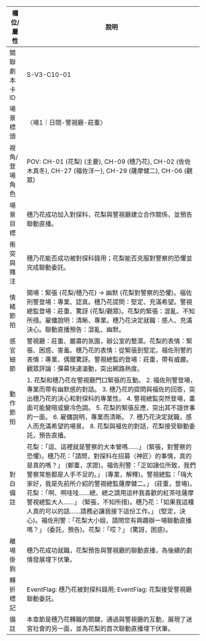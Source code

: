 | 欄位/屬性 | 說明 |
|---|---|
| 關聯劇本卡ID | S-V3-C10-01 |
| 場景標頭 | 〈場1｜日間-警視廳-莊重〉 |
| 視角/登場角色 | POV: CH-01 (花梨) (主要), CH-09 (穗乃花), CH-02 (佐佐木真冬), CH-27 (福佐洋一), CH-29 (薩摩健二), CH-06 (觀眾) |
| 場景目標 | 穗乃花成功加入對探科，花梨與警視廳建立合作關係，並預告聯動直播。 |
| 衝突與賭注 | 穗乃花能否成功被對探科錄用；花梨能否克服對警察的恐懼並完成聯動委託。 |
| 情緒節拍 | 開場：緊張 (花梨/穗乃花) -> 幽默 (花梨對警察的恐懼)。福佐刑警登場：專業、認真。穗乃花提問：堅定、充滿希望。警視總監登場：莊重、驚訝 (花梨/觀眾)。花梨的緊張：混亂、不知所措。雇傭說明：清晰、專業。穗乃花決定就職：感人、充滿決心。聯動直播預告：混亂、幽默。 |
| 感官細節 | 警視廳：莊重、嚴肅的氛圍，辦公室的整潔。花梨的表情：緊張、困惑、害羞。穗乃花的表情：從緊張到堅定。福佐刑警的表情：專業、偶爾驚訝。警視總監的登場：莊重，帶有威嚴。觀眾評論：彈幕快速滾動，突出網路熱度。 |
| 動作節拍 | 1. 花梨和穗乃花在警視廳門口緊張的互動。 2. 福佐刑警登場，專業而帶有幽默感的對話。 3. 穗乃花的提問與福佐的回答，突出穗乃花的決心和對探科的專業性。 4. 警視總監突然登場，畫面可能變暗或變冷色調。 5. 花梨的緊張反應，突出其不諳世事的一面。 6. 雇傭說明，專業而清晰。 7. 穗乃花決定就職，感人而充滿希望的場景。 8. 花梨與福佐的對話，花梨接受聯動委託，預告直播。 |
| 對白備註 | 花梨：「這、這裡就是警察的大本營嗎……」 (緊張，對警察的恐懼)。穗乃花：「請問，對探科在招募〈神匠〉的事情，真的是真的嗎？」 (鄭重，求證)。福佐刑警：「正如諸位所致，我們警察常態都是人手不足的。」 (專業，解釋)。警視總監：「嗨大家好，我是先前所介紹的警視總監薩摩健二。」 (莊重，登場)。花梨：「啊、啊哇哇……總、總之請用這杯我喜歡的紅茶哇薩摩警視總監大人……」 (緊張，不知所措)。穗乃花：「如果我這種人真的可以的話……請務必讓我接下這份工作。」 (堅定，決心)。福佐刑警：「花梨大小姐，請問您有興趣辦一場聯動直播嗎？」 (委託，預告)。花梨：「哎？」 (驚訝，困惑)。 |
| 離場掛鉤 | 穗乃花成功就職，花梨預告與警視廳的聯動直播，為後續的劇情發展埋下伏筆。 |
| 轉折標記 | EventFlag: 穗乃花被對探科錄用; EventFlag: 花梨接受警視廳聯動委託。 |
| 備註 | 本章節是穗乃花轉職的關鍵，通過與警視廳的互動，展現了迷宮社會的另一面，並為花梨的首次聯動直播埋下伏筆。 |
